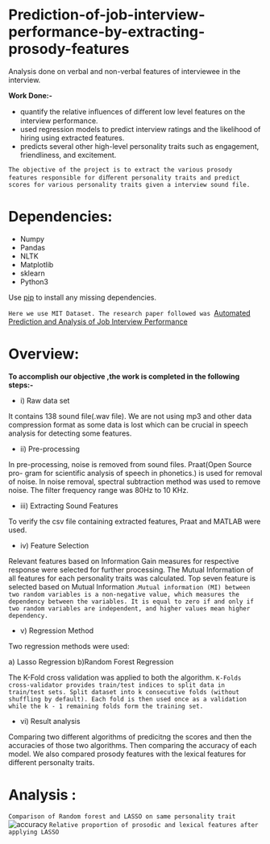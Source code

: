 # Prediction-of-job-interview-performance-by-extracting-prosody-features
Analysis done on verbal and non-verbal features of interviewee in the interview.

**Work Done:-**
* quantify the relative inﬂuences of diﬀerent low level features on the interview performance.
* used regression models to predict interview ratings and the likelihood of hiring using extracted features.
* predicts several other high-level personality traits such as engagement, friendliness, and excitement.

`The objective of the project is to extract the various prosody features responsible for diﬀerent personality traits and predict scores for various personality traits given a interview sound file.`

# Dependencies:
* Numpy
* Pandas
* NLTK
* Matplotlib
* sklearn
* Python3

Use [pip](https://pypi.org/project/pip/) to install any missing dependencies.

```Here we use MIT Dataset. The research paper followed was ```[Automated Prediction and Analysis of Job Interview Performance](https://ieeexplore.ieee.org/document/7579163/)

# Overview:
**To accomplish our objective ,the work is completed in the following steps:-**
* i) Raw data set

It contains 138 sound file(.wav file). We are not using mp3 and other data
compression format as some data is lost which can be crucial in speech analysis
for detecting some features.

* ii) Pre-processing

In pre-processing, noise is removed from sound files. Praat(Open Source pro-
gram for scientific analysis of speech in phonetics.) is used for removal of noise.
In noise removal, spectral subtraction method was used to remove noise. The
filter frequency range was 80Hz to 10 KHz.

* iii) Extracting Sound Features

To verify the csv file containing extracted features, Praat and MATLAB were
used.

* iv) Feature Selection

Relevant features based on Information Gain measures for respective response
were selected for further processing. The Mutual Information of all features for each personality traits was calculated. Top seven feature is selected based on Mutual Information .`Mutual information (MI) between two random variables is a non-negative value, which measures the dependency between the variables. It is equal to zero if and only if two random variables are independent, and higher values mean higher dependency.`

* v) Regression Method

Two regression methods were used:

a) Lasso Regression b)Random Forest Regression

The K-Fold cross validation was applied to both the algorithm. `K-Folds cross-validator provides train/test indices to split data in   train/test sets. Split dataset into k consecutive folds (without shuffling by default). Each fold is then used once as a validation while the k - 1 remaining folds form the training set.`

* vi) Result analysis

Comparing two different algorithms of predicitng the scores and then the accuracies of those two algorithms.
Then comparing the accuracy of each model. We also compared prosody features with the lexical features for different personalty traits.

# Analysis :
`Comparison of Random forest and LASSO on same personality
trait`
![accuracy](https://user-images.githubusercontent.com/22328407/42433489-325b2770-836d-11e8-9a17-6d8ebca00d27.png)
`Relative proportion of prosodic and lexical features after applying
LASSO`
